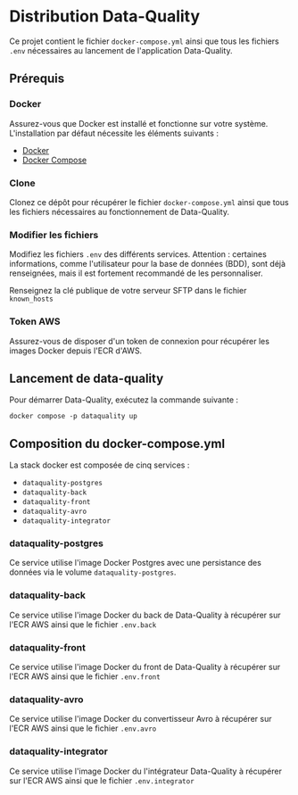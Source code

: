 # Distribution Data-Quality

Ce projet contient le fichier `docker-compose.yml` ainsi que tous les fichiers `.env` nécessaires au lancement de l'application Data-Quality.

## Prérequis

### Docker
Assurez-vous que Docker est installé et fonctionne sur votre système. L'installation par défaut nécessite les éléments suivants :
- [Docker](https://docs.docker.com/engine/install/)
- [Docker Compose](https://docs.docker.com/compose/install/)

### Clone
Clonez ce dépôt pour récupérer le fichier `docker-compose.yml` ainsi que tous les fichiers nécessaires au fonctionnement de Data-Quality.

### Modifier les fichiers
Modifiez les fichiers `.env` des différents services. Attention : certaines informations, comme l'utilisateur pour la base de données (BDD), sont déjà renseignées, mais il est fortement recommandé de les personnaliser.

Renseignez la clé publique de votre serveur SFTP dans le fichier `known_hosts`

### Token AWS
Assurez-vous de disposer d'un token de connexion pour récupérer les images Docker depuis l'ECR d'AWS.

## Lancement de data-quality
Pour démarrer Data-Quality, exécutez la commande suivante :

`docker compose -p dataquality up`

## Composition du docker-compose.yml
La stack docker est composée de cinq services :
* `dataquality-postgres`
* `dataquality-back`
* `dataquality-front`
* `dataquality-avro`
* `dataquality-integrator`

### dataquality-postgres
Ce service utilise l'image Docker Postgres avec une persistance des données via le volume `dataquality-postgres`.
### dataquality-back
Ce service utilise l'image Docker du back de Data-Quality à récupérer sur l'ECR AWS ainsi que le fichier `.env.back`
### dataquality-front
Ce service utilise l'image Docker du front de Data-Quality à récupérer sur l'ECR AWS ainsi que le fichier `.env.front`
### dataquality-avro
Ce service utilise l'image Docker du convertisseur Avro à récupérer sur l'ECR AWS ainsi que le fichier `.env.avro`
### dataquality-integrator
Ce service utilise l'image Docker du l'intégrateur Data-Quality à récupérer sur l'ECR AWS ainsi que le fichier `.env.integrator`